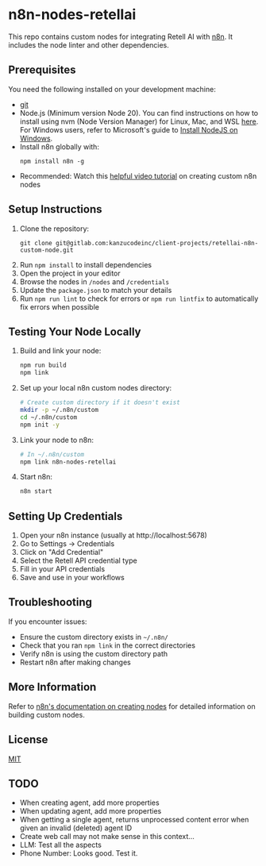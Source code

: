 # n8n-nodes-retellai

This repo contains custom nodes for integrating Retell AI with [n8n](n8n.io). It includes the node linter and other dependencies.

## Prerequisites

You need the following installed on your development machine:

* [git](https://git-scm.com/downloads)
* Node.js (Minimum version Node 20). You can find instructions on how to install using nvm (Node Version Manager) for Linux, Mac, and WSL [here](https://github.com/nvm-sh/nvm). For Windows users, refer to Microsoft's guide to [Install NodeJS on Windows](https://docs.microsoft.com/en-us/windows/dev-environment/javascript/nodejs-on-windows).
* Install n8n globally with:
  ```
  npm install n8n -g
  ```
* Recommended: Watch this [helpful video tutorial](https://www.youtube.com/watch?v=nX_8OVhUVSY) on creating custom n8n nodes

## Setup Instructions

1. Clone the repository:
   ```
   git clone git@gitlab.com:kanzucodeinc/client-projects/retellai-n8n-custom-node.git
   ```
2. Run `npm install` to install dependencies
3. Open the project in your editor
4. Browse the nodes in `/nodes` and `/credentials`
5. Update the `package.json` to match your details
6. Run `npm run lint` to check for errors or `npm run lintfix` to automatically fix errors when possible

## Testing Your Node Locally

1. Build and link your node:
   ```bash
   npm run build
   npm link
   ```

2. Set up your local n8n custom nodes directory:
   ```bash
   # Create custom directory if it doesn't exist
   mkdir -p ~/.n8n/custom
   cd ~/.n8n/custom
   npm init -y
   ```

3. Link your node to n8n:
   ```bash
   # In ~/.n8n/custom
   npm link n8n-nodes-retellai
   ```

4. Start n8n:
   ```bash
   n8n start
   ```

## Setting Up Credentials

1. Open your n8n instance (usually at http://localhost:5678)
2. Go to Settings → Credentials
3. Click on "Add Credential"
4. Select the Retell API credential type
5. Fill in your API credentials
6. Save and use in your workflows

## Troubleshooting

If you encounter issues:
- Ensure the custom directory exists in `~/.n8n/`
- Check that you ran `npm link` in the correct directories
- Verify n8n is using the custom directory path
- Restart n8n after making changes

## More Information

Refer to [n8n's documentation on creating nodes](https://docs.n8n.io/integrations/creating-nodes/) for detailed information on building custom nodes.

## License

[MIT](https://github.com/n8n-io/n8n-nodes-starter/blob/master/LICENSE.md)

## TODO
- When creating agent, add more properties
- When updating agent, add more properties
- When getting a single agent, returns unprocessed content error when given an invalid (deleted) agent ID
- Create web call may not make sense in this context...
- LLM: Test all the aspects
- Phone Number: Looks good. Test it.



